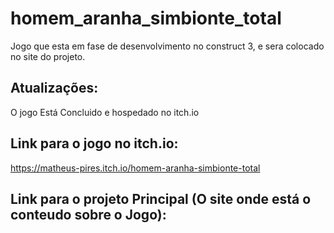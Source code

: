 # homem_aranha_simbionte_total
Jogo que esta em fase de desenvolvimento no construct 3, e sera colocado no site do projeto.

## Atualizações:
O jogo Está Concluido e hospedado no itch.io

## Link para o jogo no itch.io:
https://matheus-pires.itch.io/homem-aranha-simbionte-total

## Link para o projeto Principal (O site onde está o conteudo sobre o Jogo):
